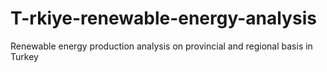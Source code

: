 # T-rkiye-renewable-energy-analysis
Renewable energy production analysis on provincial and regional basis in Turkey
